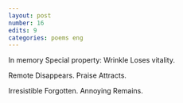 ```yaml
---
layout: post
number: 16
edits: 9
categories: poems eng
---
```


In memory
Special property:
Wrinkle
Loses vitality. 

Remote 
Disappears. 
Praise
Attracts. 

Irresistible
Forgotten.
Annoying 
Remains.
